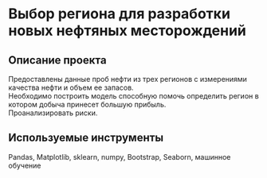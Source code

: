 # Выбор региона для разработки новых нефтяных месторождений

## Описание проекта
Предоставлены данные проб нефти из трех регионов с измерениями качества нефти и объем ее запасов.\
Необходимо построить модель способную помочь определить регион в котором добыча принесет большую прибыль.\
Проанализировать риски.

## Используемые инструменты
Pandas, Matplotlib, sklearn, numpy, Bootstrap, Seaborn, машинное обучение

